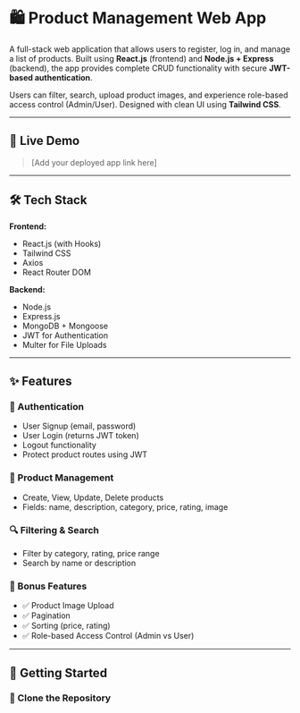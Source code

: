 # 🛍️ Product Management Web App

A full-stack web application that allows users to register, log in, and manage a list of products. Built using **React.js** (frontend) and **Node.js + Express** (backend), the app provides complete CRUD functionality with secure **JWT-based authentication**.

Users can filter, search, upload product images, and experience role-based access control (Admin/User). Designed with clean UI using **Tailwind CSS**.

---

## 🔗 Live Demo
> [Add your deployed app link here]

---

## 🛠️ Tech Stack

**Frontend:**
- React.js (with Hooks)
- Tailwind CSS
- Axios
- React Router DOM

**Backend:**
- Node.js
- Express.js
- MongoDB + Mongoose
- JWT for Authentication
- Multer for File Uploads

---

## ✨ Features

### 🔐 Authentication
- User Signup (email, password)
- User Login (returns JWT token)
- Logout functionality
- Protect product routes using JWT

### 🧾 Product Management
- Create, View, Update, Delete products
- Fields: name, description, category, price, rating, image

### 🔍 Filtering & Search
- Filter by category, rating, price range
- Search by name or description

### 🚀 Bonus Features
- ✅ Product Image Upload
- ✅ Pagination
- ✅ Sorting (price, rating)
- ✅ Role-based Access Control (Admin vs User)

---

## 🚀 Getting Started

### 📁 Clone the Repository
```bash

